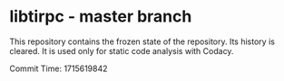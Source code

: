 # libtirpc - master branch

This repository contains the frozen state of the repository.
Its history is cleared. It is used only for static code
analysis with Codacy.

Commit Time: 1715619842
